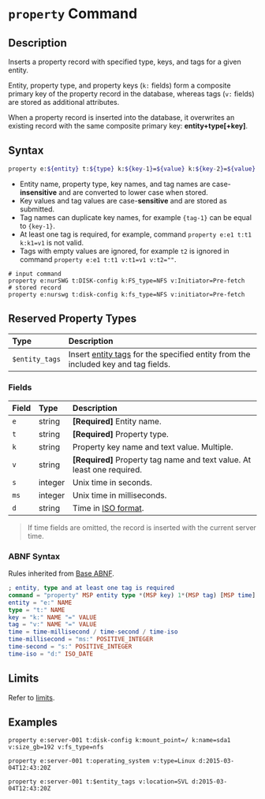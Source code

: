 # `property` Command

## Description

Inserts a property record with specified type, keys, and tags for a given entity.

Entity, property type, and property keys (`k:` fields) form a composite primary key of the property record in the database, whereas tags (`v:` fields) are stored as additional attributes.

When a property record is inserted into the database, it overwrites an existing record with the same composite primary key: **entity+type[+key]**.

## Syntax

```bash
property e:${entity} t:${type} k:${key-1}=${value} k:${key-2}=${value} v:${tag-1}=${text} v:${tag-2}=${text} d:${time}
```

* Entity name, property type, key names, and tag names are case-**insensitive** and are converted to lower case when stored.
* Key values and tag values are case-**sensitive** and are stored as submitted.
* Tag names can duplicate key names, for example `{tag-1}` can be equal to `{key-1}`.
* At least one tag is required, for example, command `property e:e1 t:t1 k:k1=v1` is not valid.
* Tags with empty values are ignored, for example `t2` is ignored in command `property e:e1 t:t1 v:t1=v1 v:t2=""`.

```ls
# input command
property e:nurSWG t:DISK-config k:FS_type=NFS v:Initiator=Pre-fetch
# stored record
property e:nurswg t:disk-config k:fs_type=NFS v:initiator=Pre-fetch
```

## Reserved Property Types

| **Type** | **Description** |
|:---|:---|
| `$entity_tags` | Insert [entity tags](../../api/meta/entity/list.md#fields) for the specified entity from the included key and tag fields. |

### Fields

| **Field** | **Type** | **Description** |
|:---|:---|:---|
| `e`         | string           | **[Required]** Entity name. |
| `t`         | string           | **[Required]** Property type. |
| `k`         | string           | Property key name and text value. Multiple. |
| `v`         | string           | **[Required]** Property tag name and text value. At least one required. |
| `s`         | integer          | Unix time in seconds. |
| `ms`        | integer          | Unix time in milliseconds. |
| `d`         | string           | Time in [ISO format](../../shared/date-format.md). |

> If time fields are omitted, the record is inserted with the current server time.

### ABNF Syntax

Rules inherited from [Base ABNF](base-abnf.md).

```elm
; entity, type and at least one tag is required
command = "property" MSP entity type *(MSP key) 1*(MSP tag) [MSP time]
entity = "e:" NAME
type = "t:" NAME
key = "k:" NAME "=" VALUE
tag = "v:" NAME "=" VALUE
time = time-millisecond / time-second / time-iso
time-millisecond = "ms:" POSITIVE_INTEGER
time-second = "s:" POSITIVE_INTEGER
time-iso = "d:" ISO_DATE
```

## Limits

Refer to [limits](README.md#command-limits).

## Examples

```ls
property e:server-001 t:disk-config k:mount_point=/ k:name=sda1 v:size_gb=192 v:fs_type=nfs
```

```ls
property e:server-001 t:operating_system v:type=Linux d:2015-03-04T12:43:20Z
```

```ls
property e:server-001 t:$entity_tags v:location=SVL d:2015-03-04T12:43:20Z
```
